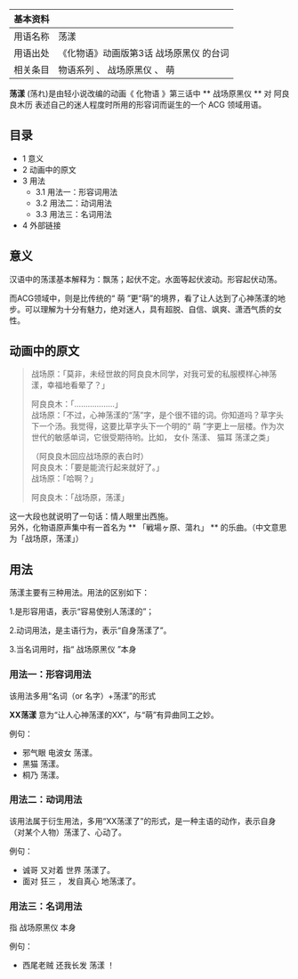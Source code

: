 |  **基本资料**  ||
|---|---|
|用语名称  |  荡漾   |
|用语出处  |  《化物语》动画版第3话  战场原黑仪  的台词   |
|相关条目  |  物语系列  、  战场原黑仪  、  萌   |
  
**荡漾** (荡れ)是由轻小说改编的动画《  化物语  》第三话中 ** 战场原黑仪  ** 对  阿良良木历
表述自己的迷人程度时所用的形容词而诞生的一个  ACG  领域用语。

##  目录

  * 1  意义 
  * 2  动画中的原文 
  * 3  用法 
    * 3.1  用法一：形容词用法 
    * 3.2  用法二：动词用法 
    * 3.3  用法三：名词用法 
  * 4  外部链接 

##  意义

汉语中的荡漾基本解释为：飘荡；起伏不定。水面等起伏波动。形容起伏动荡。

而ACG领域中，则是比传统的“  萌
”更“萌”的境界，看了让人达到了心神荡漾的地步。可以理解为十分有魅力，绝对迷人，具有超脱、自信、飒爽、潇洒气质的女性。

##  动画中的原文

> 战场原：「莫非，未经世故的阿良良木同学，对我可爱的私服模样心神荡漾，幸福地看晕了？」  
>
>
> 阿良良木：「………………」  
>  战场原：「不过，心神荡漾的“荡”字，是个很不错的词。你知道吗？草字头下一个汤。我觉得，这要比草字头下一个明的“  萌
> ”字更上一层楼。作为次世代的敏感单词，它很受期待哟。比如，  女仆  荡漾、  猫耳  荡漾之类」  
>
>
> （阿良良木回应战场原的表白时）  
>  阿良良木：「要是能流行起来就好了。」  
>  战场原：「哈啊？」  
>
>
> 阿良良木：「战场原，荡漾」

这一大段也就说明了一句话：情人眼里出西施。  
另外，化物语原声集中有一首名为 ** 「戦場ヶ原、蕩れ」  ** 的乐曲。（中文意思为「战场原，荡漾」）

##  用法

荡漾主要有三种用法。用法的区别如下：

1.是形容用语，表示“容易使别人荡漾的”；

2.动词用法，是主语行为，表示“自身荡漾了”。

3.当名词用时，指“  战场原黑仪  ”本身

###  用法一：形容词用法

该用法多用“名词（or 名字）+荡漾”的形式

**XX荡漾** 意为“让人心神荡漾的XX”，与“萌”有异曲同工之妙。

例句：

  * 邪气眼  电波女  荡漾。 
  * 黑猫  荡漾。 
  * 桐乃  荡漾。 

###  用法二：动词用法

该用法属于衍生用法，多用“XX荡漾了”的形式，是一种主语的动作，表示自身（对某个人物）荡漾了、心动了。

例句：

  * 诚哥  又对着  世界  荡漾了。 
  * 面对  狂三  ，  发自真心  地荡漾了。 

###  用法三：名词用法

指  战场原黑仪  本身

例句：

  * 西尾老贼  还我长发  荡漾  ！ 